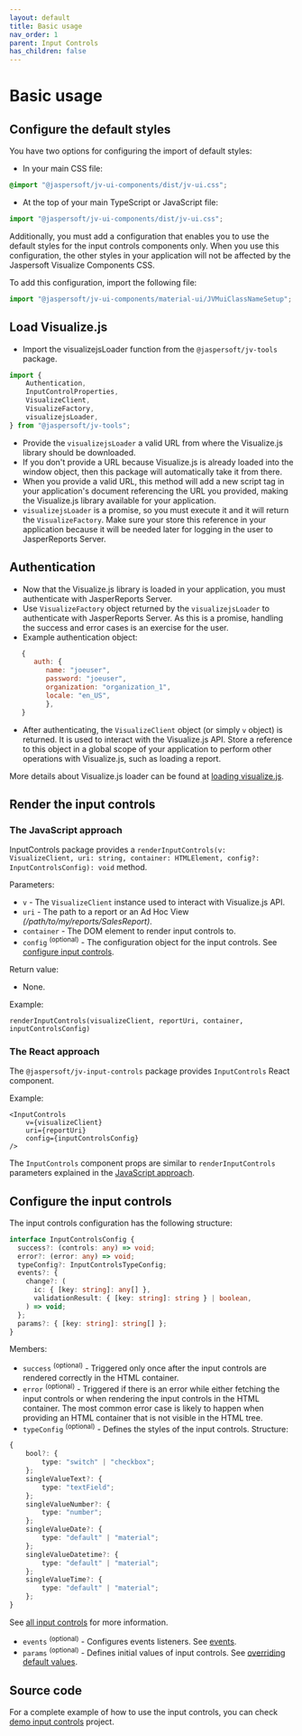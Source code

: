 ```yaml
---
layout: default
title: Basic usage
nav_order: 1
parent: Input Controls
has_children: false
---
```


# Basic usage

## Configure the default styles

You have two options for configuring the import of default styles:

* In your main CSS file:
```css
@import "@jaspersoft/jv-ui-components/dist/jv-ui.css";
```

* At the top of your main TypeScript or JavaScript file:
``` typescript
import "@jaspersoft/jv-ui-components/dist/jv-ui.css";
```

Additionally, you must add a configuration that enables you to use the default styles for the input controls components only. When you use this configuration, the other styles in your application will not be affected by the Jaspersoft Visualize Components CSS.

To add this configuration, import the following file:
```typescript
import "@jaspersoft/jv-ui-components/material-ui/JVMuiClassNameSetup";
```


## Load Visualize.js

- Import the visualizejsLoader function from the `@jaspersoft/jv-tools` package.
```typescript 
import {
    Authentication,
    InputControlProperties,
    VisualizeClient,
    VisualizeFactory,
    visualizejsLoader,
} from "@jaspersoft/jv-tools";
```

- Provide the `visualizejsLoader` a valid URL from where the Visualize.js library should be downloaded.
- If you don't provide a URL because Visualize.js is already loaded into the window object, then this package will automatically take it from there.
- When you provide a valid URL, this method will add a new script tag in your application's document referencing the URL you provided, making the Visualize.js library available for your application.
- `visualizejsLoader` is a promise, so you must execute it and it will return the `VisualizeFactory`. Make sure your store this reference in your application because it will be needed later for logging in the user to JasperReports Server.

## Authentication

* Now that the Visualize.js library is loaded in your application, you must authenticate with JasperReports Server.
* Use `VisualizeFactory` object returned by the `visualizejsLoader` to authenticate with JasperReports Server. As this is a promise, handling the success and error cases is an exercise for the user.
* Example authentication object:
``` js
   {
      auth: {
         name: "joeuser",
         password: "joeuser",
         organization: "organization_1",
         locale: "en_US",
         },
   }
```

* After authenticating, the `VisualizeClient` object (or simply `v` object) is returned. It is used to
  interact with the Visualize.js API. Store a reference to this object in a global scope of your application to perform other operations with Visualize.js, such as loading a report.

More details about Visualize.js loader can be found at [loading visualize.js]({{site.baseurl}}/pages/tools/loading-vizjs).

## Render the input controls

### The JavaScript approach

InputControls package provides a `renderInputControls(v: VisualizeClient, uri: string, container: HTMLElement, config?: InputControlsConfig): void` method. 

Parameters:
* `v` - The `VisualizeClient` instance used to interact with Visualize.js API.
* `uri` - The path to a report or an Ad Hoc View _(/path/to/my/reports/SalesReport)_.
* `container` - The DOM element to render input controls to.
* `config` <sup>(optional)</sup> - The configuration object for the input controls. See [configure input controls]({{site.baseurl}}/pages/input-controls/basic-usage#configure-the-input-controls).

Return value:
* None.

Example:
```tsx
renderInputControls(visualizeClient, reportUri, container, inputControlsConfig)
```

### The React approach
The `@jaspersoft/jv-input-controls` package provides `InputControls` React component.

Example:
```tsx
<InputControls
    v={visualizeClient}
    uri={reportUri}
    config={inputControlsConfig}
/>
```
The `InputControls` component props are similar to `renderInputControls` parameters explained in the 
[JavaScript approach]({{site.baseurl}}/pages/input-controls/basic-usage#the-javascript-approach).

## Configure the input controls
The input controls configuration has the following structure:
```ts
interface InputControlsConfig {
  success?: (controls: any) => void;
  error?: (error: any) => void;
  typeConfig?: InputControlsTypeConfig;
  events?: {
    change?: (
      ic: { [key: string]: any[] },
      validationResult: { [key: string]: string } | boolean,
    ) => void;
  };
  params?: { [key: string]: string[] };
}
```

Members:
* `success` <sup>(optional)</sup> - Triggered only once after the input controls are rendered correctly in the
  HTML container.
* `error` <sup>(optional)</sup> - Triggered if there is an error while either fetching
  the input controls or when rendering the input controls in the HTML container. The most common error case is
  likely to happen when providing an HTML container that is not visible in the HTML tree.
* `typeConfig` <sup>(optional)</sup> - Defines the styles of the input controls. Structure:
```typescript
{
    bool?: {
        type: "switch" | "checkbox";
    };
    singleValueText?: {
        type: "textField";
    };
    singleValueNumber?: {
        type: "number";
    };
    singleValueDate?: {
        type: "default" | "material";
    };
    singleValueDatetime?: {
        type: "default" | "material";
    };
    singleValueTime?: {
        type: "default" | "material";
    };
}
``` 
See [all input controls]({{site.baseurl}}/pages/input-controls/all-ics) for more information.
* `events` <sup>(optional)</sup> - Configures events listeners. See [events]({{site.baseurl}}/pages/input-controls/events).
* `params` <sup>(optional)</sup> - Defines initial values of input controls. See [overriding default values]({{site.baseurl}}/pages/input-controls/params).

## Source code
For a complete example of how to use the input controls, you can check [demo input controls](https://github.com/Jaspersoft/js-visualize-components/tree/main/packages/demo-input-controls) project.